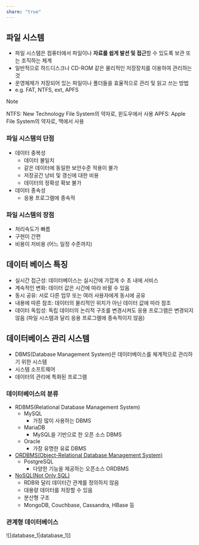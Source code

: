```yaml
---
share: "true"
---
```

## 파일 시스템

- 파일 시스템은 컴퓨터에서 파일이나 **자료를 쉽게 발션 및 접근**할 수 있도록 보관 또는 조직하는 체계
- 일반적으로 하드디스크나 CD-ROM 같은 물리적인 저장장치를 이용하여 관리하는 것
- 운영체제가 저장되어 있는 파일이나 폴더들을 효율적으로 관리 및 읽고 쓰는 방법
- e.g. FAT, NTFS, ext, APFS

>[!NOTE]
>NTFS: New Technology File System의 약자로, 윈도우에서 사용
>APFS: Apple File System의 약자로, 맥에서 사용

### 파일 시스템의 단점

- 데이터 중복성
	- 데이터 불일치
	- 같은 데이터에 동일한 보안수준 적용이 불가
	- 저장공간 낭비 및 갱신에 대한 비용
	- 데이터의 정확성 확보 불가
- 데이터 종속성
	- 응용 프로그램에 종속적

### 파일 시스템의 장점

- 처리속도가 빠름
- 구현이 간편
- 비용이 저비용 (어느 일정 수준까지)

## 데이터 베이스 특징

- 실시간 접근성: 데이터베이스는 실시간에 가깝게 수 초 내에 서비스
- 계속적인 변화: 데이터 값은 시간에 따라 바뀔 수 있음
- 동시 공유: 서로 다른 업무 또는 여러 사용자에게 동시에 공유
- 내용에 따른 참조: 데이터의 물리적인 위치가 아닌 데이터 값에 따라 참조
- 데이터 독립성: 독립 데이터의 논리적 구조를 변경시켜도 응용 프로그램은 변경되지 않음 (파일 시스템과 달리 응용 프로그램에 종속적이지 않음)

## 데이터베이스 관리 시스템

- DBMS(Database Management System)은 데이터베이스를 체계적으로 관리하기 위한 시스템
- 시스템 소프트웨어
- 데이터의 관리에 특화된 프로그램

### 데이터베이스의 분류

- RDBMS(Relational Database Management System)
	- MySQL
		- 가장 많이 사용하는 DBMS
	- MariaDB
		- MySQL을 기반으로 한 오픈 소스 DBMS
	- Oracle
		- 가장 유명한 유료 DBMS
- [ORDBMS(Object-Relational Database Management System)](http://ko.wikipedia.org/wiki/%EA%B0%9D%EC%B2%B4_%EA%B4%80%EA%B3%84_%EB%8D%B0%EC%9D%B4%ED%84%B0%EB%B2%A0%EC%9D%B4%EC%8A%A4)
	- PostgreSQL
		- 다양한 기능을 제공하는 오픈소스 ORDBMS
- [NoSQL(Not Only SQL)](http://ko.wikipedia.org/wiki/NoSQL)
	- RDB와 달리 데이터간 관계를 정의하지 않음
	- 대용량 데이터를 저장할 수 있음
	- 분산형 구조
	- MongoDB, Couchbase, Cassandra, HBase 등

### 관계형 데이터베이스

![[database_1|database_1]]